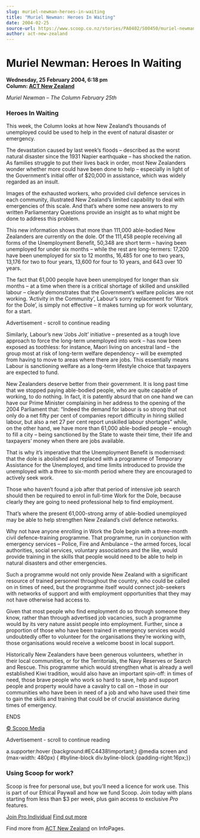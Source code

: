 ```yaml
---
slug: muriel-newman-heroes-in-waiting
title: "Muriel Newman: Heroes In Waiting"
date: 2004-02-25
source-url: https://www.scoop.co.nz/stories/PA0402/S00450/muriel-newman-heroes-in-waiting.htm
author: act-new-zealand
---
```

Muriel Newman: Heroes In Waiting
================================

**Wednesday, 25 February 2004, 6:18 pm**  
**Column: [ACT New Zealand](https://info.scoop.co.nz/ACT_New_Zealand)**

_Muriel Newman – The Column February 25th_  

### Heroes In Waiting

This week, the Column looks at how New Zealand’s thousands of unemployed could be used to help in the event of natural disaster or emergency.

The devastation caused by last week’s floods – described as the worst natural disaster since the 1931 Napier earthquake – has shocked the nation. As families struggle to put their lives back in order, most New Zealanders wonder whether more could have been done to help – especially in light of the Government’s initial offer of $20,000 in assistance, which was widely regarded as an insult.

Images of the exhausted workers, who provided civil defence services in each community, illustrated New Zealand’s limited capability to deal with emergencies of this scale. And that’s where some new answers to my written Parliamentary Questions provide an insight as to what might be done to address this problem.

This new information shows that more than 111,000 able-bodied New Zealanders are currently on the dole. Of the 111,458 people receiving all forms of the Unemployment Benefit, 50,348 are short term – having been unemployed for under six months – while the rest are long-termers: 17,200 have been unemployed for six to 12 months, 16,485 for one to two years, 13,176 for two to four years, 13,600 for four to 10 years, and 643 over 10 years.

The fact that 61,000 people have been unemployed for longer than six months – at a time when there is a critical shortage of skilled and unskilled labour – clearly demonstrates that the Government’s welfare policies are not working. ‘Activity in the Community’, Labour’s sorry replacement for ‘Work for the Dole’, is simply not effective – it makes turning up for work voluntary, for a start.

Advertisement - scroll to continue reading





Similarly, Labour’s new ‘Jobs Jolt’ initiative – presented as a tough love approach to force the long-term unemployed into work – has now been exposed as toothless: for instance, Maori living on ancestral land – the group most at risk of long-term welfare dependency – will be exempted from having to move to areas where there are jobs. This essentially means Labour is sanctioning welfare as a long-term lifestyle choice that taxpayers are expected to fund.

New Zealanders deserve better from their government. It is long past time that we stopped paying able-bodied people, who are quite capable of working, to do nothing. In fact, it is patently absurd that on one hand we can have our Prime Minister complaining in her address to the opening of the 2004 Parliament that: “Indeed the demand for labour is so strong that not only do a net fifty per cent of companies report difficulty in hiring skilled labour, but also a net 27 per cent report unskilled labour shortages” while, on the other hand, we have more than 61,000 able-bodied people – enough to fill a city – being sanctioned by the State to waste their time, their life and taxpayers’ money when there are jobs available.

That is why it’s imperative that the Unemployment Benefit is modernised: that the dole is abolished and replaced with a programme of Temporary Assistance for the Unemployed, and time limits introduced to provide the unemployed with a three to six-month period where they are encouraged to actively seek work.

Those who haven’t found a job after that period of intensive job search should then be required to enrol in full-time Work for the Dole, because clearly they are going to need professional help to find employment.

That’s where the present 61,000-strong army of able-bodied unemployed may be able to help strengthen New Zealand’s civil defence networks.

Why not have anyone enrolling in Work the Dole begin with a three-month civil defence-training programme. That programme, run in conjunction with emergency services – Police, Fire and Ambulance – the armed forces, local authorities, social services, voluntary associations and the like, would provide training in the skills that people would need to be able to help in natural disasters and other emergencies.

Such a programme would not only provide New Zealand with a significant resource of trained personnel throughout the country, who could be called on in times of need, but the programme itself would connect job-seekers with networks of support and with employment opportunities that they may not have otherwise had access to.

Given that most people who find employment do so through someone they know, rather than through advertised job vacancies, such a programme would by its very nature assist people into employment. Further, since a proportion of those who have been trained in emergency services would undoubtedly offer to volunteer for the organisations they’re working with, those organisations would receive a welcome boost in local support.

Historically New Zealanders have been generous volunteers, whether in their local communities, or for the Territorials, the Navy Reserves or Search and Rescue. This programme which would strengthen what is already a well established Kiwi tradition, would also have an important spin-off: in times of need, those brave people who work so hard to save, help and support people and property would have a cavalry to call on – those in our communities who have been in need of a job and who have used their time to gain the skills and training that could be of crucial assistance during times of emergency.

ENDS  

[© Scoop Media](http://www.scoop.co.nz/about/terms.html)  

Advertisement - scroll to continue reading



a.supporter:hover {background:#EC4438!important;} @media screen and (max-width: 480px) { #byline-block div.byline-block {padding-right:16px;}}

### Using Scoop for work?

Scoop is free for personal use, but you’ll need a licence for work use. This is part of our Ethical Paywall and how we fund Scoop. Join today with plans starting from less than $3 per week, plus gain access to exclusive _Pro_ features.  
  
[Join Pro Individual](https://pro.scoop.co.nz/Individual/?from=ProIn24) [Find out more](https://pro.scoop.co.nz/using-scoop-for-work/?from=ProIn24)

Find more from [ACT New Zealand](https://info.scoop.co.nz/ACT_New_Zealand) on InfoPages.